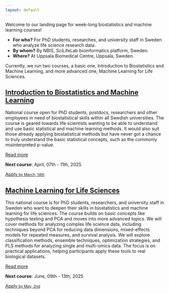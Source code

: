 ```yaml
---
layout: default
---
```



Welcome to our landing page for week-long biostatistics and machine learning courses!

- **For who?** For PhD students, researches, and university staff in Sweden who analyze life science research data.
- **By whom?** By NBIS, SciLifeLab bioinformatics platform, Sweden.
- **Where?** At Uppsala Biomedical Centre, Uppsala, Sweden.

Currently, we run two courses, a basic one, Introduction to Biostatistics and Machine Learning, and more advanced one, Machine Learning for Life Sciences.

## [Introduction to Biostatistics and Machine Learning](biostats1.html)

National course open for PhD students, postdocs, researchers and other employees in need of biostatistical skills within all Swedish universities. The course is geared towards life scientists wanting to be able to understand and use basic statistical and machine learning methods. It would also suit those already applying biostatistical methods but have never got a chance to truly understand the basic statistical concepts, such as the commonly misinterpreted p-value. 

[Read more](biostats1.html)

**Next course**: April, 07th - 11th, 2025

<a class="new-button" href="https://forms.gle/YbuzL1VhqyHQmuSk6">
    Apply
    <small>by March, 14th</small>
</a>

<br>

## [Machine Learning for Life Sciences](biostats2.html)

This national course is for PhD students, researchers, and university staff in Sweden who want to deepen their skills in biostatistics and machine learning for life sciences. The course builds on basic concepts like hypothesis testing and PCA and moves into more advanced topics. We will cover methods for analyzing complex life science data, including techniques beyond PCA for reducing data dimensions, mixed-effects models for repeated measures, and survival analysis. We will explore classification methods, ensemble techniques, optimization strategies, and PLS methods for analyzing single and multi-omics data. The focus is on practical applications, helping participants apply these tools to real biological datasets.

[Read more](biostats2.html)

**Next course**: June, 09th - 13th, 2025

<a class="new-button" href="https://forms.gle/YbuzL1VhqyHQmuSk6">
    Apply
    <small>by May, 2nd</small>
</a>



